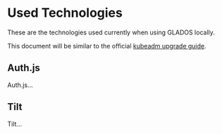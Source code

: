 # Used Technologies

These are the technologies used currently when using GLADOS locally.

This document will be similar to the official [kubeadm upgrade guide](https://kubernetes.io/docs/tasks/administer-cluster/kubeadm/kubeadm-upgrade/).

## Auth.js

Auth.js...

## Tilt

Tilt...